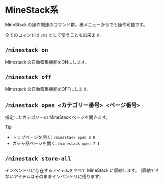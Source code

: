 # MineStack系

MineStack の操作関連のコマンド群。棒メニューからでも操作可能です。

全てのコマンドは `/ms` として使うことも出来ます。

## `/minestack on`

Minestack の自動収集機能をONにします。

## `/minestack off`

Minestack の自動収集機能をOFFにします。

## `/minestack open <カテゴリー番号> <ページ番号>`

指定したカテゴリーの MineStack ページを開きます。

> [!TIP]
>
> - トップページを開く: `/minestack open 0 0`
> - ガチャ品ページを開く: `/minestack open 7 1`

## `/minestack store-all`

インベントリに存在するアイテムをすべて MineStack に収納します。 (収納できないアイテムはそのままインベントリに残ります)
